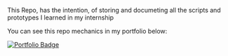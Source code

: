 This Repo, has the intention, of storing and documeting all the scripts and prototypes I learned in my internship

You can see this repo mechanics in my portfolio below:

[![Portfolio Badge](https://img.shields.io/badge/portfolio-323330?style=for-the-badge&logo=framework&logoColor=blue)](https://www.notion.so/Prototype-Mechanics-241b2c07fb9980a98eecee20d21cbbea)
